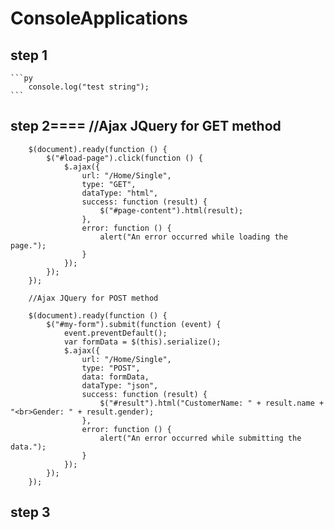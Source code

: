 # ConsoleApplications
## step 1

    ```py
        console.log("test string");
    ```

## step 2==== //Ajax JQuery for GET method

        $(document).ready(function () {
            $("#load-page").click(function () {
                $.ajax({
                    url: "/Home/Single",
                    type: "GET",
                    dataType: "html",
                    success: function (result) {
                        $("#page-content").html(result);
                    },
                    error: function () {
                        alert("An error occurred while loading the page.");
                    }
                });
            });
        });

        //Ajax JQuery for POST method

        $(document).ready(function () {
            $("#my-form").submit(function (event) {
                event.preventDefault();
                var formData = $(this).serialize();
                $.ajax({
                    url: "/Home/Single",
                    type: "POST",
                    data: formData,
                    dataType: "json",
                    success: function (result) {
                        $("#result").html("CustomerName: " + result.name + "<br>Gender: " + result.gender);
                    },
                    error: function () {
                        alert("An error occurred while submitting the data.");
                    }
                });
            });
        });


## step 3
